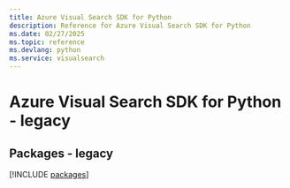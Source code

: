 ```yaml
---
title: Azure Visual Search SDK for Python
description: Reference for Azure Visual Search SDK for Python
ms.date: 02/27/2025
ms.topic: reference
ms.devlang: python
ms.service: visualsearch
---
```

# Azure Visual Search SDK for Python - legacy
## Packages - legacy
[!INCLUDE [packages](visual-search-index.md)]